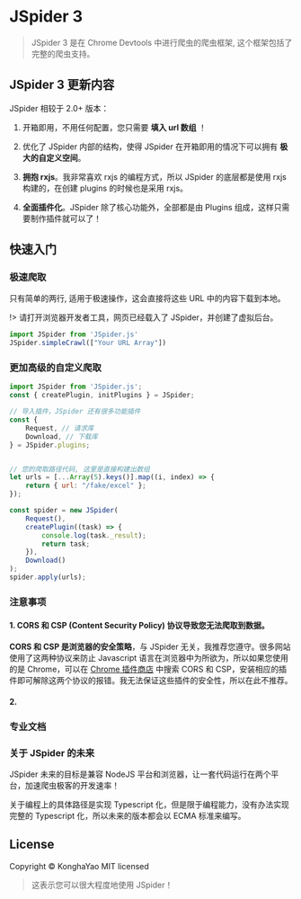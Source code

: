 # JSpider 3

> JSpider 3 是在 Chrome Devtools 中进行爬虫的爬虫框架, 这个框架包括了完整的爬虫支持。

## JSpider 3 更新内容

JSpider 相较于 2.0+ 版本：

1. 开箱即用，不用任何配置，您只需要 **填入 url 数组** ！

2. 优化了 JSpider 内部的结构，使得 JSpider 在开箱即用的情况下可以拥有 **极大的自定义空间**。

3. **拥抱 rxjs**。我非常喜欢 rxjs 的编程方式，所以 JSpider 的底层都是使用 rxjs 构建的，在创建 plugins 的时候也是采用 rxjs。

4. **全面插件化**。JSpider 除了核心功能外，全部都是由 Plugins 组成，这样只需要制作插件就可以了！

## 快速入门

### 极速爬取

只有简单的两行, 适用于极速操作，这会直接将这些 URL 中的内容下载到本地。

!> 请打开浏览器开发者工具，网页已经载入了 JSpider，并创建了虚拟后台。

```js
import JSpider from 'JSpider.js'
JSpider.simpleCrawl(["Your URL Array"])
```

### 更加高级的自定义爬取

```js
import JSpider from 'JSpider.js';
const { createPlugin, initPlugins } = JSpider;

// 导入插件，JSpider 还有很多功能插件
const {
    Request, // 请求库
    Download, // 下载库
} = JSpider.plugins;


// 您的爬取路径代码, 这里是直接构建出数组
let urls = [...Array(5).keys()].map((i, index) => {
    return { url: "/fake/excel" };
});

const spider = new JSpider(
    Request(),
    createPlugin((task) => {
        console.log(task._result);
        return task;
    }),
    Download()
);
spider.apply(urls);

```

### 注意事项

#### 1. **CORS 和 CSP (Content Security Policy) 协议导致您无法爬取到数据。**

**CORS 和 CSP 是浏览器的安全策略**，与 JSpider 无关，我推荐您遵守。很多网站使用了这两种协议来防止 Javascript 语言在浏览器中为所欲为，所以如果您使用的是 Chrome，可以在 [Chrome 插件商店](https://chrome.google.com/webstore/category/extensions?hl=zh-CN) 中搜索 CORS 和 CSP，安装相应的插件即可解除这两个协议的报错。我无法保证这些插件的安全性，所以在此不推荐。

#### 2. 

### 专业文档

### 关于 JSpider 的未来

JSpider 未来的目标是兼容 NodeJS 平台和浏览器，让一套代码运行在两个平台，加速爬虫极客的开发速率！

关于编程上的具体路径是实现 Typescript 化，但是限于编程能力，没有办法实现完整的 Typescript 化，所以未来的版本都会以 ECMA 标准来编写。

## License

 Copyright © KonghaYao MIT licensed

> 这表示您可以很大程度地使用 JSpider！
